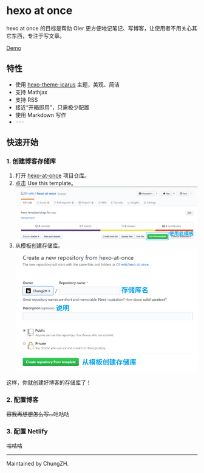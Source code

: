 # hexo at once

hexo at once 的目标是帮助 OIer 更方便地记笔记、写博客，让使用者不用关心其它东西，专注于写文章。

[Demo](https://hexo-at-once.netlify.com)

## 特性

- 使用 [hexo-theme-icarus](https://github.com/ppoffice/hexo-theme-icarus) 主题，美观、简洁
- 支持 Mathjax
- 支持 RSS
- 接近“开箱即用”，只需极少配置
- 使用 Markdown 写作
- ······

## 快速开始

### 1. 创建博客存储库

1. 打开 [hexo-at-once](https://github.com/OI-wiki/hexo-at-once) 项目仓库。
2. 点击 Use this template。
   ![Use this template](./images/use-this-template.png)
3. 从模板创建存储库。 
    ![create-repo-from-temp](./images/create-repo-from-temp.png)

这样，你就创建好博客的存储库了！

### 2. 配置博客

~~容我再想想怎么写...~~咕咕咕

### 3. 配置 Netlify

咕咕咕

---

Maintained by ChungZH.
